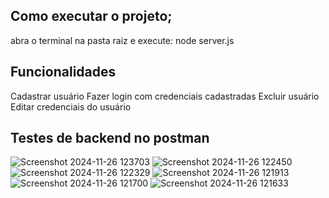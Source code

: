 ## Como executar o projeto;  
abra o terminal na pasta raiz e execute: node server.js

## Funcionalidades
Cadastrar usuário
Fazer login com credenciais cadastradas
Excluir usuário
Editar credenciais do usuário

## Testes de backend no postman

![Screenshot 2024-11-26 123703](https://github.com/user-attachments/assets/35e41756-e12d-441a-a5fb-dc20c81d562f)
![Screenshot 2024-11-26 122450](https://github.com/user-attachments/assets/33bf4d82-bba9-4ba7-906d-ce5066283a66)
![Screenshot 2024-11-26 122329](https://github.com/user-attachments/assets/137c0a60-f6cf-4247-bf19-f557ac3916a2)
![Screenshot 2024-11-26 121913](https://github.com/user-attachments/assets/dea23eaa-e187-4851-9133-7948d8be0f63)
![Screenshot 2024-11-26 121700](https://github.com/user-attachments/assets/df42b1b6-ef1d-4efa-abbf-e9718a29c5c8)
![Screenshot 2024-11-26 121633](https://github.com/user-attachments/assets/a32479e0-6aea-4228-ab62-ed0088dad271)
